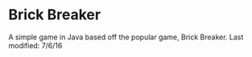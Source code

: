 # Brick Breaker
A simple game in Java based off the popular game, Brick Breaker. Last modified: 7/6/16
